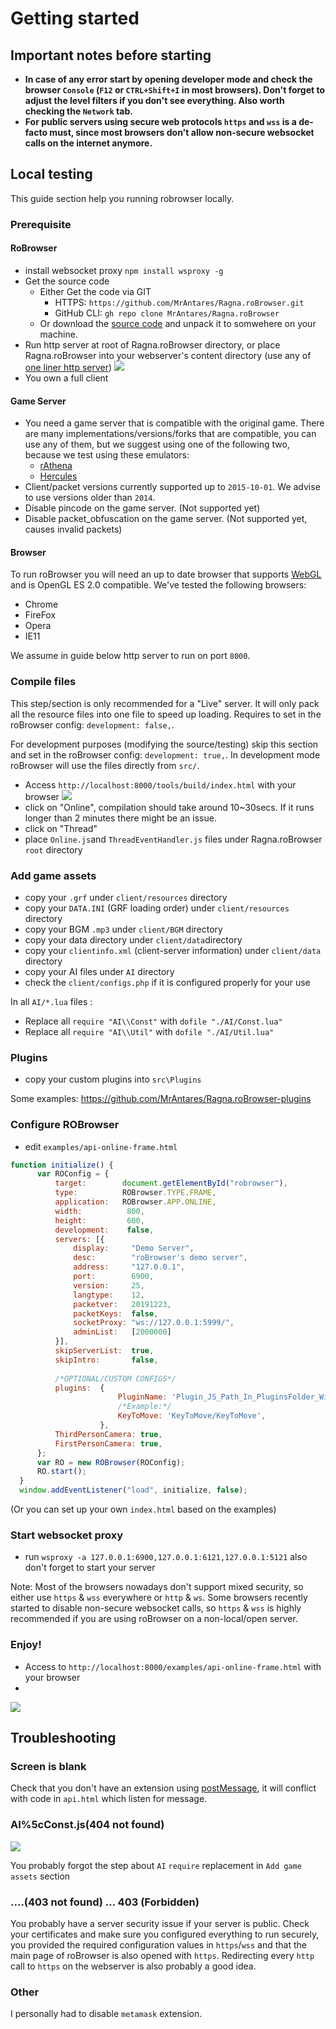 # Getting started

## Important notes before starting
- **In case of any error start by opening developer mode and check the browser `Console` (`F12` or `CTRL+Shift+I` in most browsers). Don't forget to adjust the level filters if you don't see everything. Also worth checking the `Network` tab.**
- **For public servers using secure web protocols `https` and `wss` is a de-facto must, since most browsers don't allow non-secure websocket calls on the internet anymore.**

## Local testing
This guide section help you running robrowser locally.
### Prerequisite
#### RoBrowser
- install websocket proxy `npm install wsproxy -g`
- Get the source code
  - Either Get the code via GIT
    - HTTPS: `https://github.com/MrAntares/Ragna.roBrowser.git`
    - GitHub CLI: `gh repo clone MrAntares/Ragna.roBrowser`
  - Or download the [source code](https://github.com/MrAntares/Ragna.roBrowser/archive/refs/heads/master.zip) and unpack it to somwehere on your machine.
- Run http server at root of Ragna.roBrowser directory, or place Ragna.roBrowser into your webserver's content directory (use any of [one liner http server](https://gist.github.com/willurd/5720255))
![](img/start-http-server.png)
- You own a full client
#### Game Server
- You need a game server that is compatible with the original game. There are many implementations/versions/forks that are compatible, you can use any of them, but we suggest using one of the following two, because we test using these emulators:
  - [rAthena](https://github.com/rathena/rathena)
  - [Hercules](https://github.com/HerculesWS/Hercules/)
- Client/packet versions currently supported up to `2015-10-01`. We advise to use versions older than `2014`.
- Disable pincode on the game server. (Not supported yet)
- Disable packet_obfuscation on the game server. (Not supported yet, causes invalid packets)
#### Browser
To run roBrowser you will need an up to date browser that supports [WebGL](http://www.chromeexperiments.com/webgl/) and is OpenGL ES 2.0 compatible. We've tested the following browsers:
* Chrome
* FireFox
* Opera
* IE11

We assume in guide below http server to run on port `8000`.
### Compile files
This step/section is only recommended for a "Live" server. It will only pack all the resource files into one file to speed up loading. Requires to set in the roBrowser config: `development: false,`.

For development purposes (modifying the source/testing) skip this section and set in the roBrowser config: `development: true,`. In development mode roBrowser will use the files directly from `src/`.
- Access `http://localhost:8000/tools/build/index.html` with your browser
  ![](img/start-tools.png)
- click on "Online", compilation should take around 10~30secs. If it runs longer than 2 minutes there might be an issue.
- click on "Thread"
- place `Online.js`and `ThreadEventHandler.js` files under Ragna.roBrowser `root` directory

### Add game assets
- copy your `.grf` under `client/resources` directory
- copy your `DATA.INI` (GRF loading order) under `client/resources` directory
- copy your BGM `.mp3` under `client/BGM` directory
- copy your data directory under `client/data`directory
- copy your `clientinfo.xml` (client-server information) under `client/data` directory
- copy your AI files under `AI` directory
- check the `client/configs.php` if it is configured properly for your use

In all `AI/*.lua` files :
- Replace all `require "AI\\Const"` with `dofile "./AI/Const.lua"`
- Replace all `require "AI\\Util"` with `dofile "./AI/Util.lua"`

### Plugins
- copy your custom plugins into `src\Plugins` 

Some examples: https://github.com/MrAntares/Ragna.roBrowser-plugins

### Configure ROBrowser
- edit `examples/api-online-frame.html`
```js
function initialize() {
      var ROConfig = {
          target:        document.getElementById("robrowser"),
          type:          ROBrowser.TYPE.FRAME,
          application:   ROBrowser.APP.ONLINE,
          width:          800,
          height:         600,
          development:    false,
          servers: [{
              display:     "Demo Server",
              desc:        "roBrowser's demo server",
              address:     "127.0.0.1",
              port:        6900,
              version:     25,
              langtype:    12,
              packetver:   20191223,
              packetKeys:  false,
              socketProxy: "ws://127.0.0.1:5999/",
              adminList:   [2000000]
          }],
          skipServerList:  true,
          skipIntro:       false,
          
          /*OPTIONAL/CUSTOM CONFIGS*/
          plugins:  {
                        PluginName: 'Plugin_JS_Path_In_PluginsFolder_Without_Extension',
                        /*Example:*/
                        KeyToMove: 'KeyToMove/KeyToMove',
                    },
          ThirdPersonCamera: true,
          FirstPersonCamera: true,
      };
      var RO = new ROBrowser(ROConfig);
      RO.start();
  }
  window.addEventListener("load", initialize, false);
```
(Or you can set up your own `index.html` based on the examples)

### Start websocket proxy
- run `wsproxy -a 127.0.0.1:6900,127.0.0.1:6121,127.0.0.1:5121`
also don't forget to start your server

Note: Most of the browsers nowadays don't support mixed security, so either use `https` & `wss` everywhere or `http` & `ws`. Some browsers recently started to disable non-secure websocket calls, so `https` & `wss` is highly recommended if you are using roBrowser on a non-local/open server.
### Enjoy!
- Access to `http://localhost:8000/examples/api-online-frame.html` with your browser
- 
![](img/start-robrowser.png)

## Troubleshooting
### Screen is blank
Check that you don't have an extension using [postMessage](https://developer.mozilla.org/en-US/docs/Web/API/Window/message_event), it will conflict with code in `api.html` which listen for message.

### AI%5cConst.js(404 not found)
![](img/start-ai-error.png)

You probably forgot the step about `AI` `require` replacement in `Add game assets` section

### ....(403 not found) ... 403 (Forbidden)

You probably have a server security issue if your server is public. Check your certificates and make sure you configured everything to run securely, you provided the required configuration values in `https`/`wss` and that the main page of roBrowser is also opened with `https`. Redirecting every `http` call to `https` on the webserver is also probably a good idea.

### Other
I personally had to disable `metamask` extension.
